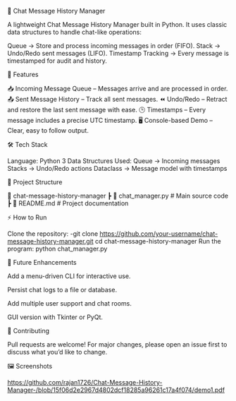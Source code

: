 💬 Chat Message History Manager

A lightweight Chat Message History Manager built in Python. It uses classic data structures to handle chat-like operations:

Queue → Store and process incoming messages in order (FIFO). Stack → Undo/Redo sent messages (LIFO). Timestamp Tracking → Every message is timestamped for audit and history.

🚀 Features

📥 Incoming Message Queue – Messages arrive and are processed in order. 📤 Sent Message History – Track all sent messages. ⏪ Undo/Redo – Retract and restore the last sent message with ease. 🕒 Timestamps – Every message includes a precise UTC timestamp. 🖥️ Console-based Demo – Clear, easy to follow output.

🛠️ Tech Stack

Language: Python 3 Data Structures Used: Queue → Incoming messages Stacks → Undo/Redo actions Dataclass → Message model with timestamps

📂 Project Structure

📁 chat-message-history-manager ┣ 📜 chat_manager.py # Main source code ┣ 📜 README.md # Project documentation

⚡ How to Run

Clone the repository: -git clone https://github.com/your-username/chat-message-history-manager.git cd chat-message-history-manager Run the program: python chat_manager.py

🎯 Future Enhancements

Add a menu-driven CLI for interactive use.

Persist chat logs to a file or database.

Add multiple user support and chat rooms.

GUI version with Tkinter or PyQt.

🤝 Contributing

Pull requests are welcome! For major changes, please open an issue first to discuss what you’d like to change.

🖼️ Screenshots

https://github.com/rajan1726/Chat-Message-History-Manager-/blob/15f06d2e2967d4802dcf18285a96261c17a4f074/demo1.pdf
